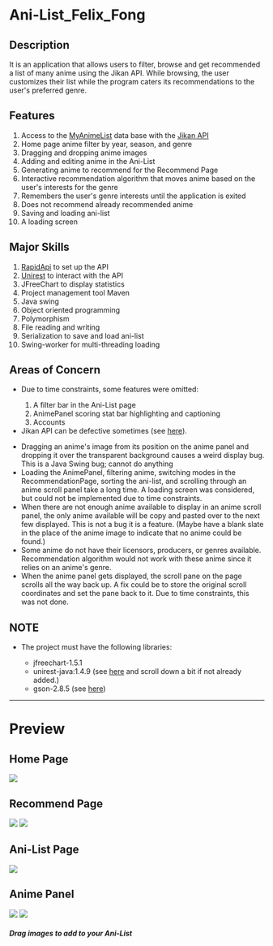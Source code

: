 # Ani-List_Felix_Fong
<h2>Description</h2>
It is an application that allows users to filter, browse and get recommended a list of many anime using the Jikan API. While browsing, the user customizes their list while the program caters its recommendations to the user's preferred genre.

<h2>Features</h2>
<ol>
  <li>Access to the <a href="https://myanimelist.net/">MyAnimeList</a> data base with the <a href="https://jikan.moe/">Jikan API</a></li>
  <li>Home page anime filter by year, season, and genre</li>
  <li>Dragging and dropping anime images</li>
  <li>Adding and editing anime in the Ani-List</li>
  <li>Generating anime to recommend for the Recommend Page</li>
  <li>Interactive recommendation algorithm that moves anime based on the user's interests for the genre</li>
  <li>Remembers the user's genre interests until the application is exited</li>
  <li>Does not recommend already recommended anime</li>
  <li>Saving and loading ani-list</li>
  <li>A loading screen</li>
</ol>

<h2>Major Skills</h2>
<ol>
  <li><a href="https://rapidapi.com/">RapidApi</a> to set up the API</li>
  <li><a href="http://kong.github.io/unirest-java/">Unirest</a> to interact with the API</li>
  <li>JFreeChart to display statistics</li>
  <li>Project management tool Maven</li>
  <li>Java swing</li>
  <li>Object oriented programming</li>
  <li>Polymorphism</li>
  <li>File reading and writing</li>
  <li>Serialization to save and load ani-list</li>
  <li>Swing-worker for multi-threading loading</li>
</ol>

<h2>Areas of Concern</h2>
<ul>
  <li>Due to time constraints, some features were omitted:</li>
<ol>
  <li>A filter bar in the Ani-List page</li>
  <li>AnimePanel scoring stat bar highlighting and captioning</li>
  <li>Accounts</li>
</ol>
  <li>Jikan API can be defective sometimes (see <a href="https://github.com/jikan-me/jikan-rest/issues/177">here</a>).
</ul>
  
<ul>
  <li>Dragging an anime's image from its position on the anime panel and dropping it over the transparent background causes a weird display bug. This is a Java Swing bug; cannot do anything</li>
  <li>Loading the AnimePanel, filtering anime, switching modes in the RecommendationPage, sorting the ani-list, and scrolling through an anime scroll panel take a long time. A loading screen was considered, but could not be implemented due to time constraints.</li>
  <li>When there are not enough anime available to display in an anime scroll panel, the only anime available will be copy and pasted over to the next few displayed. This is not a bug it is a feature. (Maybe have a blank slate in the place of the anime image to indicate that no anime could be found.)</li>
  <li>Some anime do not have their licensors, producers, or genres available. Recommendation algorithm would not work with these anime since it relies on an anime's genre.</li>
  <li>When the anime panel gets displayed, the scroll pane on the page scrolls all the way back up. A fix could be to store the original scroll coordinates and set the pane back to it. Due to time constraints, this was not done.</li>
</ul>

<h2>NOTE</h2>
<ul>
  <li>The project must have the following libraries:</li>
  <ul>
    <li>jfreechart-1.5.1</li>
    <li>unirest-java:1.4.9 (see <a href="https://rapidapi.com/blog/how-to-use-an-api-with-java/">here</a> and scroll down a bit if not already added.)</li>
    <li>gson-2.8.5 (see <a href="https://github.com/google/gson">here</a>)</li>
  </ul>
</ul>

---
# Preview
<h2>Home Page</h2>
<img src="https://user-images.githubusercontent.com/71908175/148611589-45453c4d-0668-4259-a53d-853b68aa284d.png" />

<h2>Recommend Page</h2>
<img src="https://user-images.githubusercontent.com/71908175/148611219-09f07ea1-9202-47f2-823b-f72867cd5ecb.png" />
<img src="https://user-images.githubusercontent.com/71908175/148610945-e0428b7d-b6d5-49a2-ab14-47483c4de182.png" />

<h2>Ani-List Page</h2>
<img src="https://user-images.githubusercontent.com/71908175/148611430-713cea38-6e6b-4bdf-becd-ff41032c7891.png" />

<h2>Anime Panel</h2>
<img src="https://user-images.githubusercontent.com/71908175/148609960-41e80e52-1bfd-4a19-a59d-b43fc5371c12.png" />
<img src="https://user-images.githubusercontent.com/71908175/148611727-885892b8-f031-4bc5-9735-a484d12a9696.png" />

##### Drag images to add to your Ani-List
